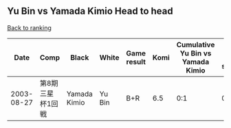 ## Yu Bin vs Yamada Kimio Head to head

[Back to ranking](../../index.md)




| **Date** | **Comp** | **Black** | **White** | **Game result** | **Komi** | **Cumulative Yu Bin vs Yamada Kimio** | **Yu Bin streak** | **Yamada Kimio streak** | 
| --- | --- | --- | --- | --- | --- | --- | --- | --- |
| 2003-08-27 | 第8期三星杯1回戦 | Yamada Kimio | Yu Bin | B+R | 6.5 | 0:1 | 0 | 1 |




